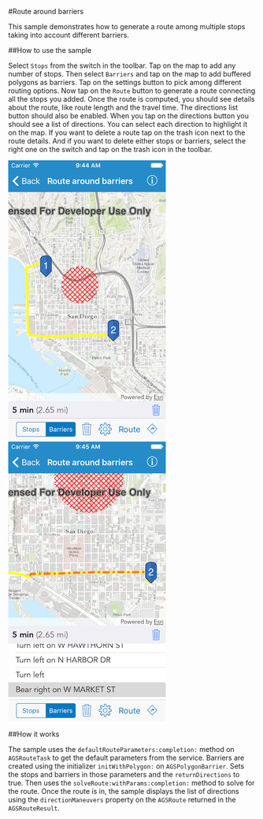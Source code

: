 #Route around barriers

This sample demonstrates how to generate a route among multiple stops taking into account different barriers.

##How to use the sample

Select `Stops` from the switch in the toolbar. Tap on the map to add any number of stops. Then select `Barriers` and tap on the map to add buffered polygons as barriers. Tap on the settings button to pick among different routing options. Now tap on the `Route` button to generate a route connecting all the stops you added. Once the route is computed, you should see details about the route, like route length and the travel time. The directions list button should also be enabled. When you tap on the directions button you should see a list of directions. You can select each direction to highlight it on the map. If you want to delete a route tap on the trash icon next to the route details. And if you want to delete either stops or barriers, select the right one on the switch and tap on the trash icon in the toolbar.

![](image1.png)
![](image2.png)

##How it works

The sample uses the `defaultRouteParameters:completion:` method on `AGSRouteTask` to get the default parameters from the service. Barriers are created using the initializer `initWithPolygon:` on `AGSPolygonBarrier`. Sets the stops and barriers in those parameters and the `returnDirections` to true. Then uses the `solveRoute:withParams:completion:` method to solve for the route. Once the route is in, the sample displays the list of directions using the `directionManeuvers` property on the `AGSRoute` returned in the `AGSRouteResult`.






